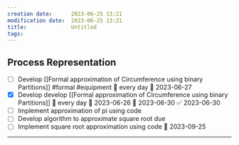 ```yaml
---
creation date:		2023-06-25 13:21
modification date:	2023-06-25 13:21
title: 				Untitled
tags:
---
```

## Process Representation
- [ ] Develop [[Formal approximation of Circumference using binary Partitions]] #formal #equipment 🔁 every day 🛫 2023-06-27
- [x] Develop develop [[Formal approximation of Circumference using binary Partitions]] 🔁 every day 🛫 2023-06-26 📅 2023-06-30 ✅ 2023-06-30
- [ ] Implement approximation of pi using code
- [ ] Develop algorithm to approximate square root due
- [ ] Implement square root approximation using code 📅 2023-09-25

---
